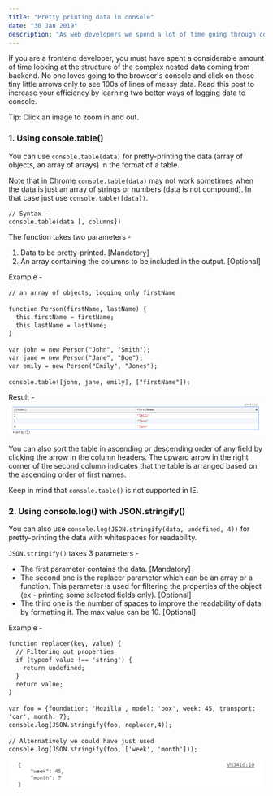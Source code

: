 ```yaml
---
title: "Pretty printing data in console"
date: "30 Jan 2019"
description: "As web developers we spend a lot of time going through complex nested data, read this blog to learn two ways to pretty-print data to save time and make debugging easier!"
---
```


If you are a frontend developer, you must have spent a considerable amount of time looking at the structure of the complex nested data coming from backend. No one loves going to the browser's console and click on those tiny little arrows only to see 100s of lines of messy data. Read this post to increase your efficiency by learning two better ways of logging data to console.

Tip: Click an image to zoom in and out.

### 1. Using console.table()

You can use `console.table(data)` for pretty-printing the data (array of objects, an array of arrays) in the format of a table. 

Note that in Chrome `console.table(data)` may not work sometimes when the data is just an array of strings or numbers (data is not compound). In that case just use `console.table([data])`.

```
// Syntax - 
console.table(data [, columns])
```

The function takes two parameters - 
1. Data to be pretty-printed. [Mandatory]
2. An array containing the columns to be included in the output. [Optional]

Example - 

```
// an array of objects, logging only firstName

function Person(firstName, lastName) {
  this.firstName = firstName;
  this.lastName = lastName;
}

var john = new Person("John", "Smith");
var jane = new Person("Jane", "Doe");
var emily = new Person("Emily", "Jones");

console.table([john, jane, emily], ["firstName"]);
```

Result -
![Result](./console-table.png)

You can also sort the table in ascending or descending order of any field by clicking the arrow in the column headers. The upward arrow in the right corner of the second column indicates that the table is arranged based on the ascending order of first names.

Keep in mind that `console.table()` is not supported in IE.

### 2. Using console.log() with JSON.stringify()

You can also use `console.log(JSON.stringify(data, undefined, 4))` for pretty-printing the data with whitespaces for readability.

`JSON.stringify()` takes 3 parameters -

- The first parameter contains the data. [Mandatory]
- The second one is the replacer parameter which can be an array or a function. This parameter is used for filtering the properties of the object (ex - printing some selected fields only). [Optional]
- The third one is the number of spaces to improve the readability of data by formatting it. The max value can be 10. [Optional]

Example - 
```
function replacer(key, value) {
  // Filtering out properties
  if (typeof value !== 'string') {
    return undefined;
  }
  return value;
}

var foo = {foundation: 'Mozilla', model: 'box', week: 45, transport: 'car', month: 7};
console.log(JSON.stringify(foo, replacer,4));

// Alternatively we could have just used console.log(JSON.stringify(foo, ['week', 'month']));
```
![Result](./json-stringify.png)